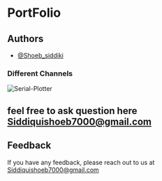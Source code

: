# PortFolio

## Authors

- [@Shoeb_siddiki ](https://www.github.com/shoeb-siddiqui)




### Different Channels
![Serial-Plotter](Serial-Plotter/res/icons/set_para.png)



## feel free to ask question here Siddiquishoeb7000@gmail.com







## Feedback

If you have any feedback, please reach out to us at Siddiquishoeb7000@gmail.com





 
 
